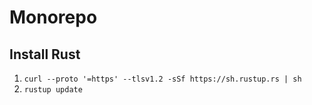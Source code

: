 # Monorepo

## Install Rust

1. `curl --proto '=https' --tlsv1.2 -sSf https://sh.rustup.rs | sh`
2. `rustup update`

